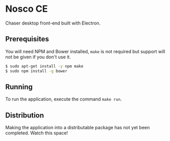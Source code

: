 # Nosco CE

Chaser desktop front-end built with Electron.

## Prerequisites

You will need NPM and Bower installed, `make` is not required but support will not be given if you don't use it.

```bash
$ sudo apt-get install -y npm make
$ sudo npm install -g bower
```

## Running

To run the application, execute the command `make run`.

## Distribution

Making the application into a distributable package has not yet been completed. Watch this space!
